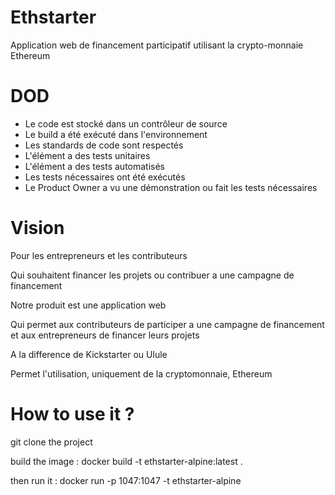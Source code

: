 # Ethstarter

Application web de financement participatif utilisant la crypto-monnaie Ethereum


# DOD
  - Le code est stocké dans un contrôleur de source
  - Le build a été exécuté dans l'environnement
  - Les standards de code sont respectés
  - L'élément a des tests unitaires
  - L'élément a des tests automatisés
  - Les tests nécessaires ont été exécutés
  - Le Product Owner a vu une démonstration ou fait les tests nécessaires
  
# Vision

Pour les entrepreneurs et les contributeurs

Qui souhaitent financer les projets ou contribuer a une campagne de financement

Notre produit est une application web

Qui permet aux contributeurs de participer a une campagne de financement et aux entrepreneurs de financer leurs projets

A la difference de Kickstarter ou Ulule

Permet l'utilisation, uniquement de la cryptomonnaie, Ethereum

# How to use it ?

git clone the project

build the image : docker build -t ethstarter-alpine:latest .

then run it : docker run -p 1047:1047 -t ethstarter-alpine


